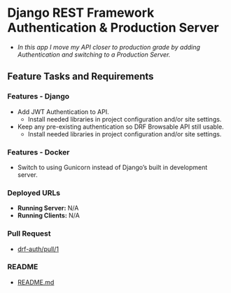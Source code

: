 # Django REST Framework Authentication & Production Server

+ *In this app I move my API closer to production grade by adding Authentication and switching to a Production Server.*

## Feature Tasks and Requirements

### Features - Django

+ Add JWT Authentication to API.
  + Install needed libraries in project configuration and/or site settings.
+ Keep any pre-existing authentication so DRF Browsable API still usable.
  + Install needed libraries in project configuration and/or site settings.

### Features - Docker

+ Switch to using Gunicorn instead of Django’s built in development server.

### Deployed URLs

+ **Running Server:** N/A
+ **Running Clients:** N/A

### Pull Request

+ [drf-auth/pull/1](URL 'https://github.com/micgreene/drf-auth/pull/1')

### README

+ [README.md](URL 'https://github.com/micgreene/drf-auth/blob/master/README.md')
